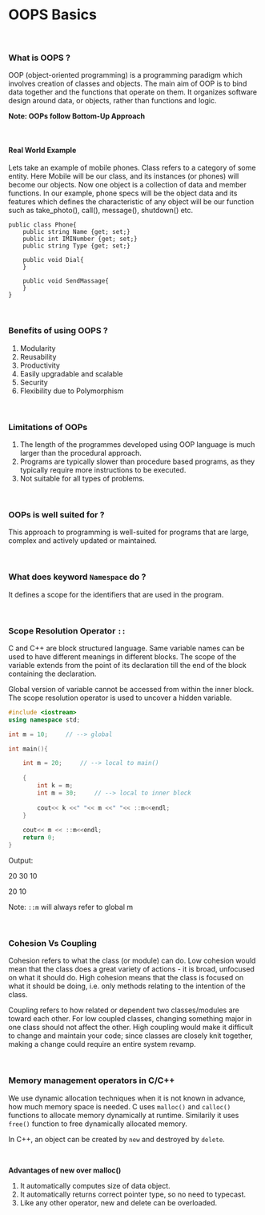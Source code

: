 # OOPS Basics

<br>

### What is OOPS ?
OOP (object-oriented programming) is a programming paradigm which involves creation of classes and objects. The main aim of OOP is to bind data together and the functions that operate on them. It organizes software design around data, or objects, rather than functions and logic.

**Note: OOPs follow Bottom-Up Approach**

<br>

#### Real World Example
Lets take an example of mobile phones. Class refers to a category of some entity. Here Mobile will be our class, and its instances (or phones) will become our objects. Now one object is a collection of data and member functions. In our example, phone specs will be the object data and its features which defines the characteristic of any object will be our function such as take_photo(), call(), message(), shutdown() etc.

```
public class Phone{
    public string Name {get; set;}
    public int IMINumber {get; set;}
    public string Type {get; set;}
    
    public void Dial{
    }
    
    public void SendMassage{
    }
}
```

<br>

### Benefits of using OOPS ?
1. Modularity
2. Reusability
3. Productivity
4. Easily upgradable and scalable
5. Security
6. Flexibility due to Polymorphism

<br>

### Limitations of OOPs
1. The length of the programmes developed using OOP language is much larger than the procedural approach.
2. Programs are typically slower than procedure based programs, as they typically require more instructions to be executed.
3. Not suitable for all types of problems.

<br>

### OOPs is well suited for ?
This approach to programming is well-suited for programs that are large, complex and actively updated or maintained.

<br>

### What does keyword `Namespace` do ?
It defines a scope for the identifiers that are used in the program. 

<br>

### Scope Resolution Operator `::`
C and C++ are block structured language. Same variable names can be used to have different meanings in different blocks. The scope of the variable extends from the point of its declaration till the end of the block containing the declaration.

Global version of variable cannot be accessed from within the inner block. The scope resolution operator is used to uncover a hidden variable. 

```cpp
#include <iostream>
using namespace std;

int m = 10;     // --> global 

int main(){

    int m = 20;     // --> local to main()
    
    {
        int k = m;
        int m = 30;     // --> local to inner block
        
        cout<< k <<" "<< m <<" "<< ::m<<endl;
    }
    
    cout<< m << ::m<<endl;
    return 0;
}
```

Output:

20 30 10

20 10

Note: `::m` will always refer to global m

<br> 

### Cohesion Vs Coupling
Cohesion refers to what the class (or module) can do. Low cohesion would mean that the class does a great variety of actions - it is broad, unfocused on what it should do. High cohesion means that the class is focused on what it should be doing, i.e. only methods relating to the intention of the class.

Coupling refers to how related or dependent two classes/modules are toward each other. For low coupled classes, changing something major in one class should not affect the other. High coupling would make it difficult to change and maintain your code; since classes are closely knit together, making a change could require an entire system revamp.

<br>

### Memory management operators in C/C++
We use dynamic allocation techniques when it is not known in advance, how much memory space is needed. C uses `malloc()` and `calloc()` functions to allocate memory dynamically at runtime. Similarily it uses `free()` function to free dynamically allocated memory. 

In C++, an object can be created by `new` and destroyed by `delete`. 

<br>

**Advantages of new over malloc()**
1. It automatically computes size of data object.
2. It automatically returns correct pointer type, so no need to typecast.
3. Like any other operator, new and delete can be overloaded.
